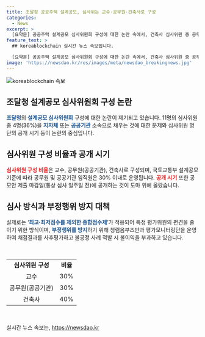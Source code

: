 ```yaml
---
title: 조달청 공공주택 설계공모, 심사위는 교수·공무원·건축사로 구성
categories:
  - News
excerpt: >
  [요약문] 공공주택 설계공모 심사위원회 구성에 대한 논란 속에서, 건축사 심사위원 중 공무원 또는 공공기관 소속의 비중이 문제로 지적되고 있다. 또한 심사위원 명단의 공개 시기와 심사 방식에 대한 우려도 나오고 있다. 조달청은 이에 대해 해당 사례를 부인하고, 부정행위 방지를 위한 청렴옴부즈만과 평가모니터링단을 운영하며 불이익 부과를 추진하고 있다.
feature_text: >
  ## koreablockchain 실시간 뉴스 속보입니다.

  [요약문] 공공주택 설계공모 심사위원회 구성에 대한 논란 속에서, 건축사 심사위원 중 공무원 또는 공공기관 소속의 비중이 문제로 지적되고 있다. 또한 심사위원 명단의 공개 시기와 심사 방식에 대한 우려도 나오고 있다. 조달청은 이에 대해 해당 사례를 부인하고, 부정행위 방지를 위한 청렴옴부즈만과 평가모니터링단을 운영하며 불이익 부과를 추진하고 있다.
image: 'https://newsdao.kr/res/images/meta/newsdao_breakingnews.jpg'
---
```


<p><img src="https://newsdao.kr/res/images/meta/newsdao_breakingnews.jpg" alt="koreablockchain 속보" /></p>

<h2 data-ke-size="size26">조달청 설계공모 심사위원회 구성 논란</h2>

<p data-ke-size="size16"><b><span style="color: #1a5490;">조달청</span></b>의 <b><span style="color: #1a5490;">설계공모 심사위원회</span></b> 구성에 대한 논란이 제기되고 있습니다. 11명의 심사위원 중 4명(36%)을 <b><span style="color: #1a5490;">지자체</span></b> 또는 <b><span style="color: #1a5490;">공공기관</span></b> 소속으로 채우는 것에 대한 문제와 심사위원 명단의 공개 시기 등이 논란의 중심입니다.</p>

<h2 data-ke-size="size26">심사위원 구성 비율과 공개 시기</h2>

<p data-ke-size="size16"><b><span style="color: #ee2323;">심사위원 구성 비율</span></b>은 교수, 공무원(공공기관), 건축사로 구성되며, 국토교통부 설계공모 기준에 따라 공무원 및 공공기관 임직원은 30% 이내로 운영됩니다. <b><span style="color: #ee2323;">공개 시기</span></b> 또한 공모안 제출 마감일(통상 심사 일주일 전)에 공개하는 것이 도마 위에 올랐습니다.</p>

<h2 data-ke-size="size26">심사 방식과 부정행위 방지 대책</h2>

<p data-ke-size="size16">실제로는 ‘<b><span style="color: #1a5490;">최고·최저점수를 제외한 종합점수제</span></b>’가 적용되어 특정 평가위원의 편견을 줄이기 위한 방식이며, <b><span style="color: #1a5490;">부정행위를 방지</span></b>하기 위해 청렴옴부즈만과 평가모니터링단을 운영하여 채점결과를 사후평가하고 불공정 사례 적발 시 불이익을 부과하고 있습니다.</p>

<p data-ke-size="size16">&nbsp;</p>

<table>
    <tbody>
        <tr>
            <td style="text-align: center; height: 17px;"><b>심사위원 구성</b></td>
            <td style="text-align: center; height: 17px;"><b>비율</b></td>
        </tr>
        <tr>
            <td style="text-align: center; height: 17px;">교수</td>
            <td style="text-align: center; height: 17px;">30%</td>
        </tr>
        <tr>
            <td style="text-align: center; height: 17px;">공무원(공공기관)</td>
            <td style="text-align: center; height: 17px;">30%</td>
        </tr>
        <tr>
            <td style="text-align: center; height: 17px;">건축사</td>
            <td style="text-align: center; height: 17px;">40%</td>
        </tr>
    </tbody>
</table>

<p data-ke-size="size16">&nbsp;</p>
실시간 뉴스 속보는, <a href="https://newsdao.kr" rel="dofollow">https://newsdao.kr</a>


